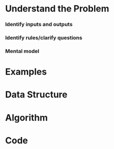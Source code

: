# Understand the Problem
### Identify inputs and outputs
### Identify rules/clarify questions
### Mental model
# Examples
# Data Structure
# Algorithm
# Code